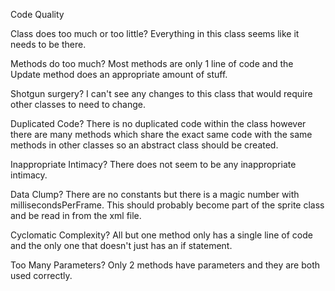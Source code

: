 Code Quality

Class does too much or too little?
Everything in this class seems like it needs to be there.

Methods do too much?
Most methods are only 1 line of code and the Update method does an appropriate amount of stuff.

Shotgun surgery?
I can't see any changes to this class that would require other classes to need to change.

Duplicated Code?
There is no duplicated code within the class however there are many methods which share the
exact same code with the same methods in other classes so an abstract class should be created.

Inappropriate Intimacy?
There does not seem to be any inappropriate intimacy.

Data Clump?
There are no constants but there is a magic number with millisecondsPerFrame. This should
probably become part of the sprite class and be read in from the xml file.

Cyclomatic Complexity?
All but one method only has a single line of code and the only one that doesn't 
just has an if statement.

Too Many Parameters?
Only 2 methods have parameters and they are both used correctly.
